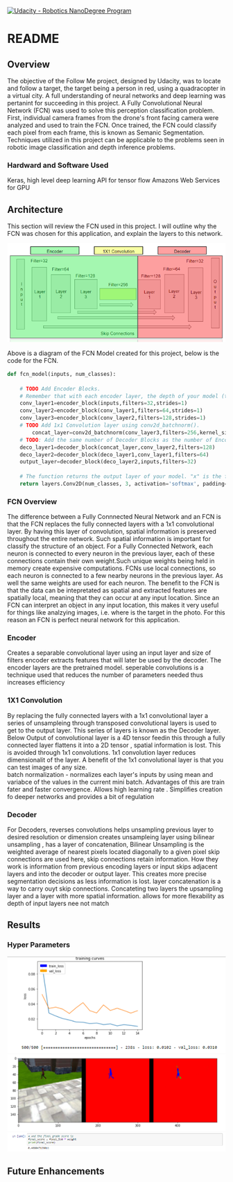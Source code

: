 [![Udacity - Robotics NanoDegree Program](https://s3-us-west-1.amazonaws.com/udacity-robotics/Extra+Images/RoboND_flag.png)](https://www.udacity.com/robotics)

# README #
## Overview ##

   The objective of the Follow Me project, designed by Udacity, was to locate and follow a target, the target being a person in red, using a quadracopter in a virtual city. A full understanding of neural networks and deep learning was pertanint for succeeding in this project. A Fully Convolutional Neural Network (FCN) was used to solve this perception classification problem. First, individual camera frames from the drone's front facing camera were analyzed and used to train the FCN. Once trained, the FCN could classify each pixel from each frame, this is known as Semanic Segmentation. Techniques utilized in this project can be applicable to the problems seen in robotic image classification and depth inference problems.   

### Hardward and Software Used ###  

Keras, high level deep learning API for tensor flow
Amazons Web Services for GPU


## Architecture ##

This section will review the FCN  used in this project. I will outline why the FCN was chosen for this application, and explain the layers to this network. 

![FCN Diagram](https://github.com/GlennPatrickMurphy/Follow_Me/blob/master/docs/FCN_Diagram.PNG)

Above is a diagram of the FCN Model created for this project, below is the code for the FCN. 

```python
def fcn_model(inputs, num_classes):

    # TODO Add Encoder Blocks. 
    # Remember that with each encoder layer, the depth of your model (the number of filters) increases.
    conv_layer1=encoder_block(inputs,filters=32,strides=1)
    conv_layer2=encoder_block(conv_layer1,filters=64,strides=1)
    conv_layer3=encoder_block(conv_layer2,filters=128,strides=1)
    # TODO Add 1x1 Convolution layer using conv2d_batchnorm().
        concat_layer=conv2d_batchnorm(conv_layer3,filters=256,kernel_size=3,strides=1)
    # TODO: Add the same number of Decoder Blocks as the number of Encoder Blocks
    deco_layer1=decoder_block(concat_layer,conv_layer2,filters=128)
    deco_layer2=decoder_block(deco_layer1,conv_layer1,filters=64)
    output_layer=decoder_block(deco_layer2,inputs,filters=32)

    # The function returns the output layer of your model. "x" is the final layer obtained from the last decoder_block()
    return layers.Conv2D(num_classes, 3, activation='softmax', padding='same')(output_layer)
```

### FCN Overview ###

The difference between a Fully Connnected Neural Network and an FCN is that the FCN replaces the fully connected layers with a 1x1 convolutional layer. By having this layer of convolution, spatial information is preserved throughout the entire network. Such spatial information is important for classify the structure of an object. For a Fully Connected Network, each neuron is connected to every neuron in the previous layer, each of these connections contain their own weight.Such unique weights being held in memory create expensive computations. FCNs use local connections, so each neuron is connected to a few nearby neurons in the previous layer. As well the same weights are used for each neuron. The benefit to the FCN is that the data can be intepretated as spatial and extracted features are spatially local, meaning that they can occur at any input location. Since an FCN can interpret an object in any input location, this makes it very useful for things like analzying images, i.e. where is the target in the photo. For this reason an FCN is perfect neural network for this application.  

### Encoder ###

Creates a separable convolutional layer using an input layer and size of filters 
encoder extracts features that will later be used by the decoder. The encoder layers are the pretrained model. 
seperable convolutions is a technique used that reduces the number of parameters needed thus increases efficiency

### 1X1 Convolution ###
By replacing the fully connected layers with a 1x1 convolutional layer a series of unsampleing through transposed convolutional layers is used to get to the output layer. This series of layers is known as the Decoder layer. Below
Output of convolutional layer is a 4D tensor feedin this through a fully connected layer flattens it into a 2D tensor , spatial information is lost. This is avoided through 1x1 convolutions. 1x1 convolution layer reduces dimensionalit of the layer. A benefit of the 1x1 convolutional layer is that you can test images of any size.  
batch normalization - normalizes each layer's inputs by using mean and variabce of the values in the current mini batch. Advantages of this are train fater and faster convergence. Allows high learning rate . Simplifies creation fo deeper networks and provides a bit of regulation

### Decoder ### 
For Decoders, reverses convolutions
helps unsampling previous layer to desired resolution or dimension
creates unsampleing layer using bilinear unsampling , has a layer of concatenation, 
Bilinear Unsampling is the weighted average of nearest pixels located diagonally to a given pixel
skip connections are used here, skip connections retain information. How they work is information from previous encoding layers or input skips adjacent layers and into the decoder or output layer. This creates more precise segmentation decisions as less information is lost.
layer concatenation is a way to carry ouyt skip connections. Concateting two layers the upsampling layer and a layer with more spatial information. allows for more flexability as depth of input layers nee not match


## Results ##
### Hyper Parameters ###
![Training Curves](https://github.com/GlennPatrickMurphy/Follow_Me/blob/master/docs/Training_Curves.PNG)
![Segmentation](https://github.com/GlennPatrickMurphy/Follow_Me/blob/master/docs/Segmentation.PNG)
![IOU](https://github.com/GlennPatrickMurphy/Follow_Me/blob/master/docs/Score.PNG)

## Future Enhancements ##


